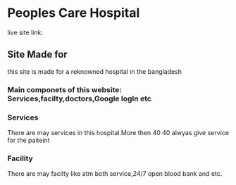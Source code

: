 # Peoples Care Hospital

live site link:

## Site Made for

this  site is made for a reknowned hospital in the bangladesh

### Main componets of this website: Services,facilty,doctors,Google logIn etc



### Services

There are may services in this hospital.More then 40 40 alwyas give service for the paiteint

### Facility

There are may facilty like atm both service,24/7 open blood bank and etc.

